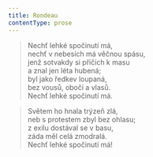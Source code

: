```yaml
---
title: Rondeau
contentType: prose
---
```


> Nechť lehké spočinutí má,  
> nechť v nebesích má věčnou spásu,  
> jenž sotvakdy si přičich k masu  
> a znal jen léta hubená;  
> byl jako ředkev loupaná,  
> bez vousů, obočí a vlasů.  
> Nechť lehké spočinutí má.

> Světem ho hnala trýzeň zlá,  
> neb s protestem zbyl bez ohlasu;  
> z exilu dostával se v basu,  
> záda měl celá zmodralá.  
> Nechť lehké spočinutí má!
